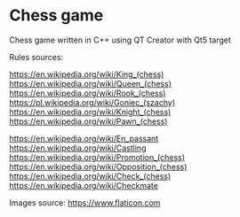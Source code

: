 # Chess game 

Chess game written in C++ using QT Creator with Qt5 target

Rules sources:

https://en.wikipedia.org/wiki/King_(chess)
https://en.wikipedia.org/wiki/Queen_(chess)
https://en.wikipedia.org/wiki/Rook_(chess)
https://pl.wikipedia.org/wiki/Goniec_(szachy)
https://en.wikipedia.org/wiki/Knight_(chess)
https://en.wikipedia.org/wiki/Pawn_(chess)

https://en.wikipedia.org/wiki/En_passant
https://en.wikipedia.org/wiki/Castling
https://en.wikipedia.org/wiki/Promotion_(chess)
https://en.wikipedia.org/wiki/Opposition_(chess)
https://en.wikipedia.org/wiki/Check_(chess)
https://en.wikipedia.org/wiki/Checkmate

Images source:
https://www.flaticon.com
